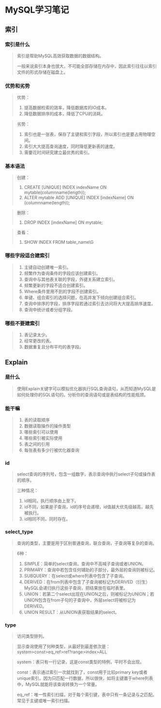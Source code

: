 # MySQL学习笔记

## 索引

### 索引是什么

> 索引是帮助MySQL高效获取数据的数据结构。
>
> 一般来说索引本身也很大，不可能全部存储在内存中，因此索引往往以索引文件的形式存储在磁盘上。

### 优势和劣势

> 优势：
>
> 1. 提高数据检索的效率，降低数据库的IO成本。
> 2. 降低数据排序的成本，降低了CPU的消耗。

> 劣势：
>
> 1. 索引也是一张表，保存了主键和索引字段，所以索引也是要占用物理空间。
> 2. 索引大大提高查询速度，同时降低更新表的速度。
> 3. 需要花时间研究建立最优秀的索引。

### 基本语法

> 创建：
>
> 1. CREATE [UNIQUE] INDEX indexName ON mytable(columnname(length));
> 2. ALTER mytable ADD [UNIQUE] INDEX [indexName] ON (columnname(length));

> 删除：
>
> 1. DROP INDEX [indexName] ON mytable;

> 查看：
>
> 1. SHOW INDEX FROM table_name\G

### 哪些字段适合建索引

> 1. 主键自动创建唯一索引。
> 2. 频繁作为查询条件的字段应该创建索引。
> 3. 查询中与其他表关联的字段，外键关系建立索引。
> 4. 频繁更新的字段不适合创建索引。
> 5. Where条件里用不到的字段不创建索引。
> 6. 单键、组合索引的选择问题，在高并发下倾向创建组合索引。
> 7.  查询中排序的字段，排序字段若通过索引去访问将大大提高排序速度。
> 8. 查询中统计或者分组字段。

### 哪些不要建索引

> 1. 表记录太少。
> 2. 经常更改的表。
> 3. 数据重复且分布平均的表字段。

## Explain

### 是什么

> 使用Explain关键字可以模拟优化器执行SQL查询语句，从而知道MySQL是如何处理你的SQL语句的。分析你的查询语句或是表结构的性能瓶颈。

### 能干嘛

> 1. 表的读取顺序
> 2. 数据读取操作的操作类型
> 3. 哪些索引可以使用
> 4. 哪些索引被实际使用
> 5. 表之间的引用
> 6. 每张表有多少行被优化器查询

### id

>  select查询的序列号，包含一组数字，表示查询中执行select子句或操作表的顺序。

> 三种情况：
>
> 1. id相同，执行顺序由上至下。
> 2. id不同，如果是子查询，id的序号会递增，id值越大优先级越高，越先被执行。
> 3. id相同不同，同时存在。

### select_type

> 查询的类型，主要是用于区别普通查询，联合查询，子查询等复杂的查询。

> 6种：
>
> 1. SIMPLE：简单的select查询，查询中不高喊子查询或者UNION。
> 2. PRIMARY：查询中若包含任何辅助的子部分，最外层的查询则被标记。
> 3. SUBQUERY：在select或where列表中包含了子查询。
> 4. DERIVED：在from列表中包含了子查询被标记为DERIVED（衍生）MySQL会递归执行这些子查询，把结果放在临时表里。
> 5. UNION：若第二个select出现在UNION之后，则被标记为UNION；若UNION包含在from子句的子查询中，外层select将被标记为DERIVED。
> 6. UNION RESULT：从UNION表获取结果的select。

### type

> 访问类型排列。

> 显示查询使用了何种类型，从最好到最差依次是：system>const>eq_ref>ref?range>index>ALL

> system：表只有一行记录，这是const类型的特例，平时不会出现。
>
> const：表示通过索引一次就找到了，const用于比较primary key或者unique索引。因为只匹配一行数据，所以很快，如将主键置于where列表中，MySQL就能将该查询转换为一个常量。
>
> eq_ref：唯一性索引扫描，对于每个索引键，表中只有一条记录与之匹配。常见于主键或唯一索引扫描。